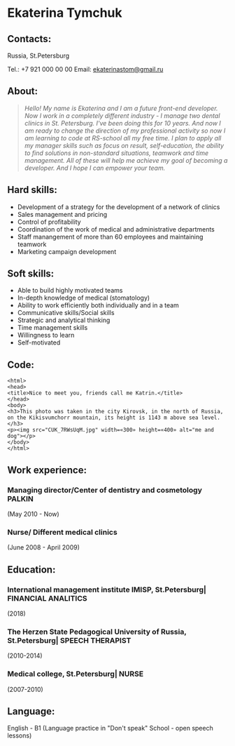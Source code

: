# Ekaterina Tymchuk

## Contacts:
Russia, St.Petersburg      

Tel.: +7 921 000 00 00    Email: ekaterinastom@gmail.ru
## About:
>_Hello! My name is Ekaterina and I am a future front-end developer. Now I work in a completely different industry - I manage two dental clinics in St. Petersburg. I've been doing this for 10 years. And now I am ready to change the direction of my professional activity so now I am learning to code at RS-school all my free time. I plan to apply all my manager skills such as focus on result, self-education, the ability to find solutions in non-standard situations, teamwork and time management. All of these will help me achieve my goal of becoming a developer. And I hope I can empower your team._ 

## Hard skills:

* Development of a strategy for the development of a network of clinics
* Sales management and pricing
* Control of profitability
* Coordination of the work of medical and administrative departments
* Staff manangement of more than 60 employees and maintaining teamwork
* Marketing campaign development

## Soft skills:

* Able to build highly motivated teams
* In-depth knowledge of medical (stomatology)
* Ability to work efficiently both individually and in a team
* Communicative skills/Social skills
* Strategic and analytical thinking
* Time management skills 
* Willingness to learn
* Self-motivated

## Code:

``` 
<html>
<head>
<title>Nice to meet you, friends call me Katrin.</title>
</head>
<body>
<h3>This photo was taken in the city Kirovsk, in the north of Russia, on the Kikisvumchorr mountain, its height is 1143 m above sea level.</h3>
<p><img src="CUK_7RWsUqM.jpg" width=«300» height=«400» alt="me and dog"></p>
</body>
</html>
```
## Work experience:
### Managing director/Сenter of dentistry and cosmetology PALKIN
(May 2010 - Now)
### Nurse/ Different medical clinics
(June 2008 - April 2009)

## Education:

### International management institute IMISP, St.Petersburg| FINANCIAL ANALITICS
(2018)
### The Herzen State Pedagogical University of Russia, St.Petersburg| SPEECH THERAPIST
(2010-2014)
### Medical college, St.Petersburg| NURSE
(2007-2010)

## Language:
English - B1 
(Language practice in "Don't speak" School - open speech lessons)
